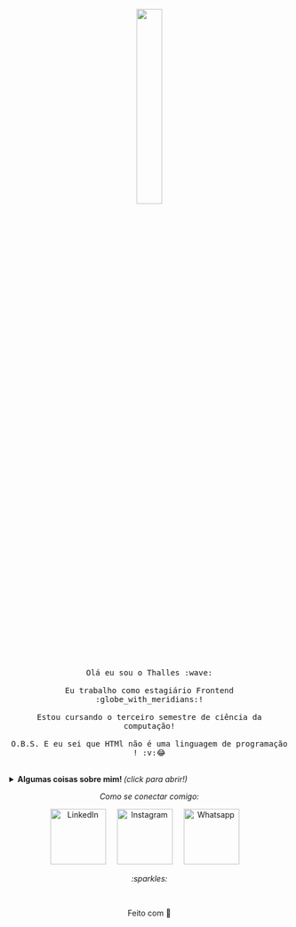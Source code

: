 <p align="center">
  <img src="https://media.giphy.com/media/MeJgB3yMMwIaHmKD4z/giphy.gif" width="30%">
  <br><br>
  <samp>
    Olá eu sou o Thalles :wave:
    <br><br>
    Eu trabalho como estagiário Frontend :globe_with_meridians:!
    <br><br>
    Estou cursando o terceiro semestre de ciência da computação!
    <br><br>
    O.B.S. E eu sei que HTMl não é uma linguagem de programação ! :v:😂
  </samp>
</p>

<br>

<details>
  <summary> <b> Algumas coisas sobre mim! </b> <i>(click para abrir!)</i> </summary>
  
  <br>
  
  [![Anurag's github stats](https://github-readme-stats.vercel.app/api?username=thallesyam&?hide=contribs&show_icons=true&theme=radical)](https://github.com/anuraghazra/github-readme-stats)


---

### - Linguagens e Ferramentas...

<p align="center">

  <!-- For more icons please follow  https://github.com/MikeCodesDotNET/ColoredBadges -->

  <img src="https://github.com/Quadrified/Quadrified/blob/master/assets/svg/dev/frameworks/react.svg" alt="react" style="vertical-align:top; margin:4px">
  <img src="https://github.com/Quadrified/Quadrified/blob/master/assets/svg/dev/languages/js.svg" alt="js" style="vertical-align:top; margin:4px">
  <img src="https://github.com/Quadrified/Quadrified/blob/master/assets/svg/dev/languages/html.svg" alt="html" style="vertical-align:top; margin:4px">
  <img src="https://github.com/Quadrified/Quadrified/blob/master/assets/svg/dev/frameworks/%20angular.svg" alt="angular" style="vertical-align:top; margin:4px">
  <img src="https://github.com/Quadrified/Quadrified/blob/master/assets/svg/dev/services/npm.svg" alt="npm" style="vertical-align:top; margin:4px">
  <img src="https://github.com/Quadrified/Quadrified/blob/master/assets/svg/dev/tools/visualstudio_code.svg" alt="vscode" style="vertical-align:top; margin:4px">
  <img src="https://github.com/Quadrified/Quadrified/blob/master/assets/svg/dev/misc/web.svg" alt="web" style="vertical-align:top; margin:4px"> 

---

</p>

### - Estou atualmente...

- Aprendendo Next JS.
- Estudando sobre React + Redux.
- Adicionando Node JS as minhas skills.
- Estudando um pouco mais sobre Angular.

---

</details>

<p align="center"> 
  <i> Como se conectar comigo: </i>
</p>

<p align="center">
  <a href="https://www.linkedin.com/in/thalles-ian-ba6315181/"><img src="https://github.com/Quadrified/Quadrified/blob/master/assets/svg/social/linkedin.svg" width="100px" alt="LinkedIn"></a> &nbsp; &nbsp;
  <a href="https://www.instagram.com/thallesyam/"><img src="https://github.com/Quadrified/Quadrified/blob/master/assets/svg/social/instagram.svg" width="100px" alt="Instagram"></a> &nbsp; &nbsp;
  <a href="https://api.whatsapp.com/send?phone=5511947279732&text=Ol%C3%A1%20Thalles%2C%20vi%20o%20seu%20perfil%20no%20Github"><img src="https://github.com/Quadrified/Quadrified/blob/master/assets/svg/social/whatsapp.svg" width="100px" alt="Whatsapp"></a> &nbsp; &nbsp;
</p>

<p align="center">
  <i> :sparkles: </i>
</p>

<br>

<p align="center">
  Feito com 💙
</p>
